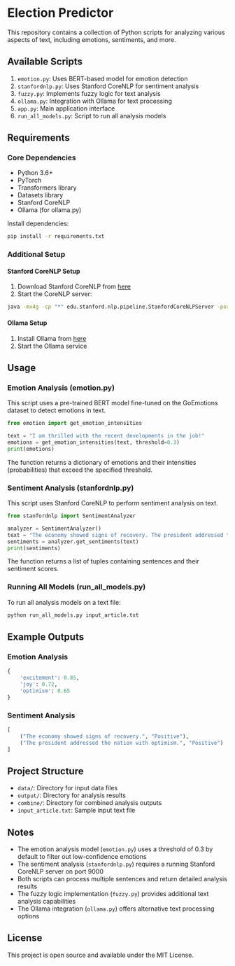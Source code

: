 # Election Predictor

This repository contains a collection of Python scripts for analyzing various aspects of text, including emotions, sentiments, and more.

## Available Scripts

1. `emotion.py`: Uses BERT-based model for emotion detection
2. `stanfordnlp.py`: Uses Stanford CoreNLP for sentiment analysis
3. `fuzzy.py`: Implements fuzzy logic for text analysis
4. `ollama.py`: Integration with Ollama for text processing
5. `app.py`: Main application interface
6. `run_all_models.py`: Script to run all analysis models

## Requirements

### Core Dependencies
- Python 3.6+
- PyTorch
- Transformers library
- Datasets library
- Stanford CoreNLP
- Ollama (for ollama.py)

Install dependencies:
```bash
pip install -r requirements.txt
```

### Additional Setup

#### Stanford CoreNLP Setup
1. Download Stanford CoreNLP from [here](https://stanfordnlp.github.io/CoreNLP/download.html)
2. Start the CoreNLP server:
```bash
java -mx4g -cp "*" edu.stanford.nlp.pipeline.StanfordCoreNLPServer -port 9000 -timeout 15000
```

#### Ollama Setup
1. Install Ollama from [here](https://ollama.ai/)
2. Start the Ollama service

## Usage

### Emotion Analysis (emotion.py)

This script uses a pre-trained BERT model fine-tuned on the GoEmotions dataset to detect emotions in text.

```python
from emotion import get_emotion_intensities

text = "I am thrilled with the recent developments in the job!"
emotions = get_emotion_intensities(text, threshold=0.3)
print(emotions)
```

The function returns a dictionary of emotions and their intensities (probabilities) that exceed the specified threshold.

### Sentiment Analysis (stanfordnlp.py)

This script uses Stanford CoreNLP to perform sentiment analysis on text.

```python
from stanfordnlp import SentimentAnalyzer

analyzer = SentimentAnalyzer()
text = "The economy showed signs of recovery. The president addressed the nation with optimism."
sentiments = analyzer.get_sentiments(text)
print(sentiments)
```

The function returns a list of tuples containing sentences and their sentiment scores.

### Running All Models (run_all_models.py)

To run all analysis models on a text file:

```bash
python run_all_models.py input_article.txt
```

## Example Outputs

### Emotion Analysis
```python
{
    'excitement': 0.85,
    'joy': 0.72,
    'optimism': 0.65
}
```

### Sentiment Analysis
```python
[
    ("The economy showed signs of recovery.", "Positive"),
    ("The president addressed the nation with optimism.", "Positive")
]
```

## Project Structure

- `data/`: Directory for input data files
- `output/`: Directory for analysis results
- `combine/`: Directory for combined analysis outputs
- `input_article.txt`: Sample input text file

## Notes

- The emotion analysis model (`emotion.py`) uses a threshold of 0.3 by default to filter out low-confidence emotions
- The sentiment analysis (`stanfordnlp.py`) requires a running Stanford CoreNLP server on port 9000
- Both scripts can process multiple sentences and return detailed analysis results
- The fuzzy logic implementation (`fuzzy.py`) provides additional text analysis capabilities
- The Ollama integration (`ollama.py`) offers alternative text processing options

## License

This project is open source and available under the MIT License. 
